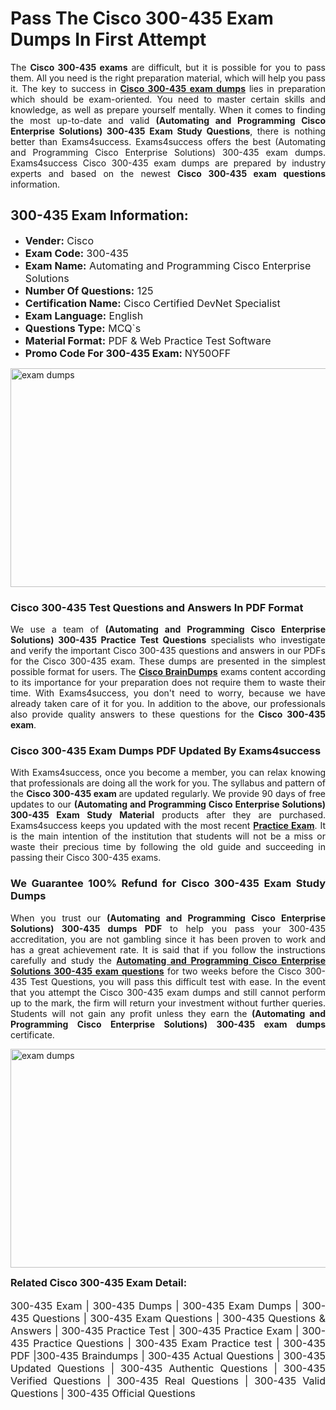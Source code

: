 <h1><strong><strong>Pass The Cisco 300-435 Exam Dumps In First Attempt</strong></strong></h1> <p style="text-align:justify">The <strong>Cisco 300-435 exams</strong> are difficult, but it is possible for you to pass them. All you need is the right preparation material, which will help you pass it. The key to success in <a href="https://www.exams4success.com/cisco/300-435-pdf-exam-dumps"><strong>Cisco 300-435 exam dumps</strong></a> lies in preparation which should be exam-oriented. You need to master certain skills and knowledge, as well as prepare yourself mentally. When it comes to finding the most up-to-date and valid <strong>(Automating and Programming Cisco Enterprise Solutions) 300-435 Exam Study Questions</strong>, there is nothing better than Exams4success. Exams4success offers the best (Automating and Programming Cisco Enterprise Solutions) 300-435 exam dumps. Exams4success Cisco 300-435 exam dumps are prepared by industry experts and based on the newest <strong>Cisco 300-435 exam questions</strong> information.</p> <h2><strong><strong>300-435 Exam Information:</strong></strong></h2> <ul> <li><span style="font-size:16px"><strong>Vender:</strong> Cisco</span></li> <li><span style="font-size:16px"><strong>Exam Code:</strong> 300-435</span></li> <li><span style="font-size:16px"><strong>Exam Name:</strong> Automating and Programming Cisco Enterprise Solutions</span></li> <li><span style="font-size:16px"><strong>Number Of Questions:</strong> 125</span></li> <li><span style="font-size:16px"><strong>Certification Name:</strong> Cisco Certified DevNet Specialist</span></li> <li><span style="font-size:16px"><strong>Exam Language:</strong> English</span></li> <li><span style="font-size:16px"><strong>Questions Type:</strong> MCQ`s</span></li> <li><span style="font-size:16px"><strong>Material Format:</strong> PDF & Web Practice Test Software</span></li> <li><span style="font-size:16px"><strong>Promo Code For 300-435 Exam: </strong>NY50OFF</span></li> </ul> <p><a href="https://www.exams4success.com/cisco/300-435-pdf-exam-dumps" rel="no-follow"><img alt="exam dumps" src="https://www.certcollections.com/uploads/content/infrist1.png" style="height:350px; width:750px" /></a></p> <h3><strong>Cisco 300-435 Test Questions and Answers In PDF Format</strong></h3> <p style="text-align:justify">We use a team of <strong>(Automating and Programming Cisco Enterprise Solutions) 300-435 Practice Test Questions</strong> specialists who investigate and verify the important Cisco 300-435 questions and answers in our PDFs for the Cisco 300-435 exam. These dumps are presented in the simplest possible format for users. The <a href="https://www.exams4success.com/cisco-exam-dumps"><strong>Cisco BrainDumps</strong></a> exams content according to its importance for your preparation does not require them to waste their time. With Exams4success, you don't need to worry, because we have already taken care of it for you. In addition to the above, our professionals also provide quality answers to these questions for the<strong> Cisco 300-435 exam</strong>.</p> <h3><strong> Cisco 300-435 Exam Dumps PDF Updated By Exams4success</strong></h3> <p style="text-align:justify">With Exams4success, once you become a member, you can relax knowing that professionals are doing all the work for you. The syllabus and pattern of the <strong>Cisco 300-435 exam </strong>are updated regularly. We provide 90 days of free updates to our <strong>(Automating and Programming Cisco Enterprise Solutions) 300-435 Exam Study Material</strong> products after they are purchased. Exams4success keeps you updated with the most recent <a href="https://www.exams4success.com/"><strong>Practice Exam</strong></a>. It is the main intention of the institution that students will not be a miss or waste their precious time by following the old guide and succeeding in passing their Cisco 300-435 exams.</p> <h3 style="text-align:justify"><strong>We Guarantee 100% Refund for Cisco 300-435 Exam Study Dumps</strong></h3> <p style="text-align:justify">When you trust our <strong>(Automating and Programming Cisco Enterprise Solutions) 300-435 dumps PDF</strong> to help you pass your 300-435 accreditation, you are not gambling since it has been proven to work and has a great achievement rate. It is said that if you follow the instructions carefully and study the <a href="https://www.exams4success.com/cisco/300-435-pdf-exam-dumps"><strong>Automating and Programming Cisco Enterprise Solutions 300-435 exam questions</strong></a> for two weeks before the Cisco 300-435 Test Questions, you will pass this difficult test with ease. In the event that you attempt the Cisco 300-435 exam dumps and still cannot perform up to the mark, the firm will return your investment without further queries. Students will not gain any profit unless they earn the <strong>(Automating and Programming Cisco Enterprise Solutions) 300-435 exam dumps</strong> certificate.</p> <p style="text-align:justify"><a href="https://www.exams4success.com/cisco/300-435-pdf-exam-dumps" rel="no-follow"><img alt="exam dumps" src="https://www.certcollections.com/uploads/content/free_demo1.png" style="height:350px; width:750px" /></a></p> <p style="text-align:justify"><span style="font-size:16px"><strong>Related Cisco 300-435 Exam Detail:</strong></span><br /> <br /> <span style="font-size:16px">300-435 Exam | 300-435 Dumps | 300-435 Exam Dumps | 300-435 Questions | 300-435 Exam Questions | 300-435 Questions & Answers | 300-435 Practice Test | 300-435 Practice Exam | 300-435 Practice Questions | 300-435 Exam Practice test | 300-435 PDF |300-435 Braindumps | 300-435 Actual Questions | 300-435 Updated Questions | 300-435 Authentic Questions | 300-435 Verified Questions | 300-435 Real Questions | 300-435 Valid Questions | 300-435 Official Questions</span></p>

